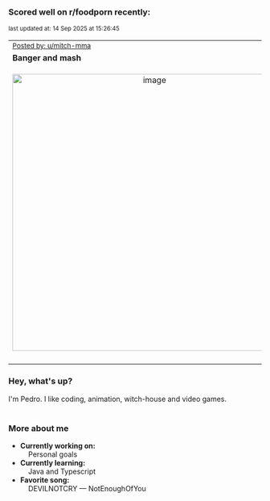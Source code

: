 ### Scored well on r/foodporn recently:

<p align="left"><sub>last updated at: 14 Sep 2025 at 15:26:45</sub></p>

|   |
| --- |
| <sub>[Posted by: u/mitch-mma][source]</sub> |
| **Banger and mash** | 
|<p align="center"> <img alt="image" src="https://i.redd.it/5ekfadll5dof1.jpeg" width="550" /> </p>|
|   |

### Hey, what's up?

I'm Pedro. I like coding, animation, witch-house and video games.<br><br>

### More about me
- **Currently working on:**  
&nbsp;&nbsp;&nbsp;&nbsp;Personal goals
- **Currently learning:**  
&nbsp;&nbsp;&nbsp;&nbsp;Java and Typescript
- **Favorite song:**  
&nbsp;&nbsp;&nbsp;&nbsp;DEVILNOTCRY — NotEnoughOfYou<br><br>

  



  
  
  
[linkedin]: https://linkedin.com/in/pedro-h-r-gomes-8a487b14a/
[gmail]: mailto:pilique11@gmail.com
[source]: https://reddit.com/r/FoodPorn/comments/1ndivb6/banger_and_mash/
[redditAPI]: https://www.reddit.com/dev/api/